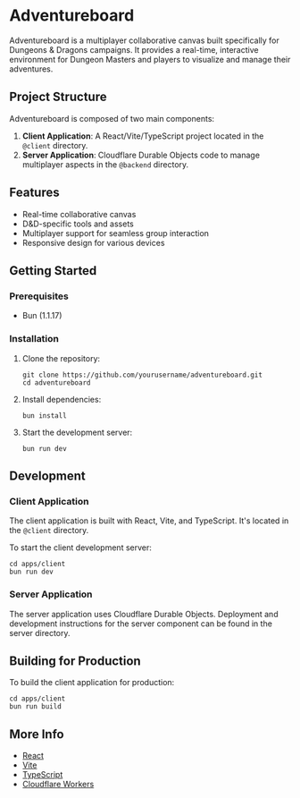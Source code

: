 # Adventureboard

Adventureboard is a multiplayer collaborative canvas built specifically for Dungeons & Dragons campaigns. It provides a real-time, interactive environment for Dungeon Masters and players to visualize and manage their adventures.

## Project Structure

Adventureboard is composed of two main components:

1. **Client Application**: A React/Vite/TypeScript project located in the `@client` directory.
2. **Server Application**: Cloudflare Durable Objects code to manage multiplayer aspects in the `@backend` directory.

## Features

- Real-time collaborative canvas
- D&D-specific tools and assets
- Multiplayer support for seamless group interaction
- Responsive design for various devices

## Getting Started

### Prerequisites

- Bun (1.1.17)

### Installation

1. Clone the repository:
   ```
   git clone https://github.com/yourusername/adventureboard.git
   cd adventureboard
   ```

2. Install dependencies:
   ```
   bun install
   ```

3. Start the development server:
   ```
   bun run dev
   ```

## Development

### Client Application

The client application is built with React, Vite, and TypeScript. It's located in the `@client` directory.

To start the client development server:

```
cd apps/client
bun run dev
```

### Server Application

The server application uses Cloudflare Durable Objects. Deployment and development instructions for the server component can be found in the server directory.

## Building for Production

To build the client application for production:

```
cd apps/client
bun run build
```

## More Info

- [React](https://reactjs.org/)
- [Vite](https://vitejs.dev/)
- [TypeScript](https://www.typescriptlang.org/)
- [Cloudflare Workers](https://workers.cloudflare.com/)
